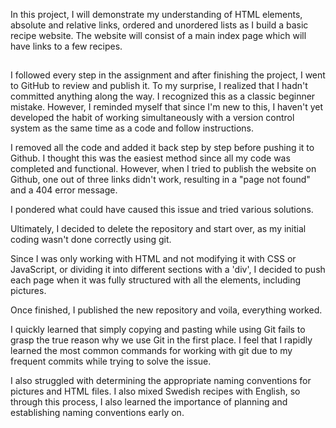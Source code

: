 In this project, I will demonstrate my understanding of HTML 
elements, absolute and relative links, ordered and unordered 
lists as I build a basic recipe website. The website will consist 
of a main index page which will have links to a few recipes.
##
I followed every step in the assignment and after finishing the project, I went to GitHub to review and publish it. To my surprise, I realized that I hadn't committed anything along the way. I recognized this as a classic beginner mistake. However, I reminded myself that since I'm new to this, I haven't yet developed the habit of working simultaneously with a version control system as the same time as a code and follow instructions.

I removed all the code and added it back step by step before pushing it to Github. I thought this was the easiest method since all my code was completed and functional. However, when I tried to publish the website on Github, one out of three links didn't work, resulting in a "page not found" and a 404 error message.

I pondered what could have caused this issue and tried various solutions.

Ultimately, I decided to delete the repository and start over, as my initial coding wasn't done correctly using git.

Since I was only working with HTML and not modifying it with CSS or JavaScript, or dividing it into different sections with a 'div', I decided to push each page when it was fully structured with all the elements, including pictures.

Once finished, I published the new repository and voila, everything worked.

I quickly learned that simply copying and pasting while using Git fails to grasp the true reason why we use Git in the first place. I feel that I rapidly learned the most common commands for working with git due to my frequent commits while trying to solve the issue. 

I also struggled with determining the appropriate naming conventions for pictures and HTML files. I also mixed Swedish recipes with English, so through this process, I also learned the importance of planning and establishing naming conventions early on.
